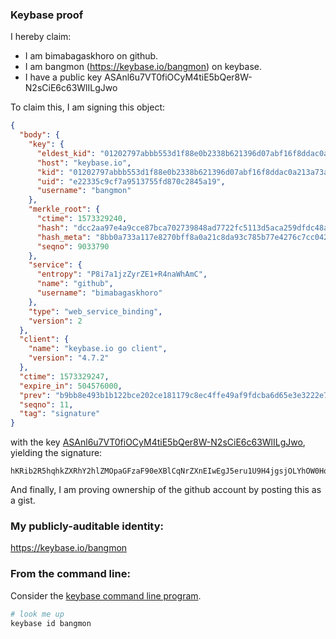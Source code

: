 ### Keybase proof

I hereby claim:

  * I am bimabagaskhoro on github.
  * I am bangmon (https://keybase.io/bangmon) on keybase.
  * I have a public key ASAnl6u7VT0fiOCyM4tiE5bQer8W-N2sCiE6c63WlILgJwo

To claim this, I am signing this object:

```json
{
  "body": {
    "key": {
      "eldest_kid": "01202797abbb553d1f88e0b2338b621396d07abf16f8ddac0a213a73add69482e0270a",
      "host": "keybase.io",
      "kid": "01202797abbb553d1f88e0b2338b621396d07abf16f8ddac0a213a73add69482e0270a",
      "uid": "e22335c9cf7a9513755fd870c2845a19",
      "username": "bangmon"
    },
    "merkle_root": {
      "ctime": 1573329240,
      "hash": "dcc2aa97e4a9cce87bca702739848ad7722fc5113d5aca259dfdc48ab1d29c1edb7570422c03ba8ca9c021457ed45caeb8eb5b7b5eb2a2f891bf4583ec0864ab",
      "hash_meta": "8bb0a733a117e8270bff8a0a21c8da93c785b77e4276c7cc0424f6cb3c6c9d08",
      "seqno": 9033790
    },
    "service": {
      "entropy": "P8i7a1jzZyrZE1+R4naWhAmC",
      "name": "github",
      "username": "bimabagaskhoro"
    },
    "type": "web_service_binding",
    "version": 2
  },
  "client": {
    "name": "keybase.io go client",
    "version": "4.7.2"
  },
  "ctime": 1573329247,
  "expire_in": 504576000,
  "prev": "b9bb8e493b1b122bce202ce181179c8ec4ffe49af9fdcba6d65e3e3222e738df",
  "seqno": 11,
  "tag": "signature"
}
```

with the key [ASAnl6u7VT0fiOCyM4tiE5bQer8W-N2sCiE6c63WlILgJwo](https://keybase.io/bangmon), yielding the signature:

```
hKRib2R5hqhkZXRhY2hlZMOpaGFzaF90eXBlCqNrZXnEIwEgJ5eru1U9H4jgsjOLYhOW0Hq/FvjdrAohOnOt1pSC4CcKp3BheWxvYWTESpcCC8QgubuOSTsbEivOICzhgRecjsT/5Jr5/cum1l4+MiLnON/EIHoKyk6oHBbEGdtp2UeMepDS0U7uQOmvUG0lJVOES0D3AgHCo3NpZ8RADneVkAZ9iwLqU1mdpRa9L8bWYdRNwhBIQm6do8eBjUseRKC3VKYxM0Orj3RPW3vcVypM6lmJdl5UPHEHsVWIC6hzaWdfdHlwZSCkaGFzaIKkdHlwZQildmFsdWXEIMQYDY/uhZ2GvV3Z8QjbrNWh3kscpLJzfLoBJg3wck5po3RhZ80CAqd2ZXJzaW9uAQ==

```

And finally, I am proving ownership of the github account by posting this as a gist.

### My publicly-auditable identity:

https://keybase.io/bangmon

### From the command line:

Consider the [keybase command line program](https://keybase.io/download).

```bash
# look me up
keybase id bangmon
```

